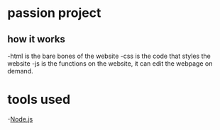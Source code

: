 # passion project

## how it works

  -html is the bare bones of the website
  -css is the code that styles the website
  -js is the functions on the website, it can edit the webpage on demand.
  
 # tools used
  -[Node.js](https:///) 
